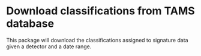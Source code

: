 # Download classifications from TAMS database



This package will download the classifications assigned to signature
data given a detector and a date range.
